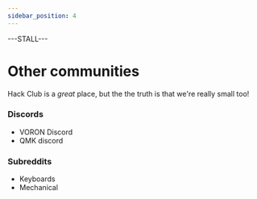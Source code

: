 ```yaml
---
sidebar_position: 4
---
```


---STALL---

# Other communities

Hack Club is a *great* place, but the the truth is that we're really small too! 

### Discords
- VORON Discord
- QMK discord

### Subreddits
- Keyboards
- Mechanical 